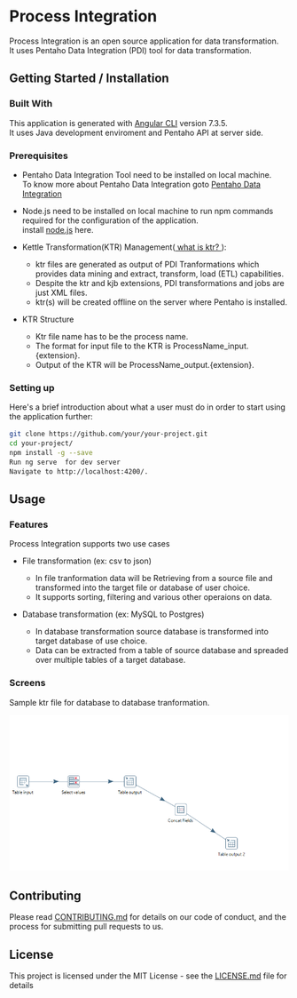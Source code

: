# Process Integration

Process Integration is an open source application for data transformation.  
It uses Pentaho Data Integration (PDI) tool for data transformation.  


## Getting Started / Installation


### Built With
 This application is generated with [Angular CLI](https://github.com/angular/angular-cli) version 7.3.5.    
 It uses Java development enviroment and Pentaho API at server side.

### Prerequisites
 - Pentaho Data Integration Tool need to be installed on local machine.  
To know more about Pentaho Data Integration goto [Pentaho Data Integration](https://help.pentaho.com/Documentation/7.1/0D0/Pentaho_Data_Integration)
- Node.js need to be installed on local machine to run npm commands required for the configuration of the application.  
   install [node.js](https://nodejs.org/en/) here.
- Kettle Transformation(KTR) Management([ what is ktr? ]()):
   - ktr files are generated as output of PDI Tranformations which provides data mining and extract, transform, load (ETL) capabilities. 
   - Despite the ktr and kjb extensions, PDI transformations and jobs are just XML files.
   - ktr(s) will be created offline on the server where Pentaho is installed.  
     
- KTR Structure
  - Ktr file name has to be the process name.
  - The format for input file to the KTR is ProcessName_input.{extension}.  
  - Output of the KTR will be ProcessName_output.{extension}.


### Setting up

Here's a brief introduction  about what a user must do in order to start using the application further:

```bash
git clone https://github.com/your/your-project.git
cd your-project/
npm install -g --save
Run ng serve  for dev server
Navigate to http://localhost:4200/. 
``` 

## Usage

### Features
Process Integration supports two use cases  
- File transformation (ex: csv to json)
   - In file tranformation data will be Retrieving from a source file and transformed into the target file or database of user choice.  
   - It supports sorting, filtering and various other operaions on data. 
     
- Database transformation (ex: MySQL to Postgres)
  - In database transformation source database is transformed into target database of use choice.
  - Data can be extracted from a table of source database and spreaded over multiple tables of a target database.


### Screens
  Sample ktr file for database to database tranformation.  
    
![ScreenShot](Web\src\assets\Screens\sampleKtr.png "Sample ktr")

## Contributing

Please read [CONTRIBUTING.md]() for details on our code of conduct, and the process for submitting pull requests to us.

## License

This project is licensed under the MIT License - see the [LICENSE.md](License.md) file for details

